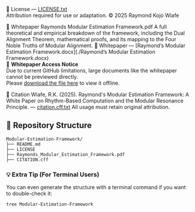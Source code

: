 📜 License 
— [LICENSE.txt](./LICENSE.txt)  
Attribution required for use or adaptation.
© 2025 Raymond Kojo Wiafe

📖 Whitepaper
Raymonds Modular Estimation Framework.pdf
A full theoretical and empirical breakdown of the framework, including the Dual Alignment Theorem,
mathematical proofs, and its mapping to the Four Noble Truths of Modular Alignment.
📖 Whitepaper — [Raymond’s Modular Estimation Framework.docx](./Raymond’s Modular Estimation Framework.docx)  
📄 **Whitepaper Access Notice**  
Due to current GitHub limitations, large documents like the whitepaper cannot be previewed directly.  
Please [download the file here](./Raymonds_Modular_Estimation_Framework.pdf) to view it offline.


🧾 Citation
Wiafe, R.K. (2025). Raymond's Modular Estimation Framework: A White Paper on Rhythm-Based Computation and the Modular Resonance Principle.
— [citation.cff.txt](./citation.cff.txt)
All usage must retain original attribution.



## 📁 Repository Structure

```plaintext
Modular-Estimation-Framework/
├── README.md
├── LICENSE
├── Raymonds_Modular_Estimation_Framework.pdf
├── CITATION.cff
```

### 💡 Extra Tip (For Terminal Users)

You can even generate the structure with a terminal command if you want to double-check it:

```bash
tree Modular-Estimation-Framework
